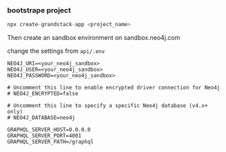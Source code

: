 ### bootstrape project

```js
npx create-grandstack-app <project_name>
```

Then create an sandbox environment on sandbox.neo4j.com

change the settings from `api/.env`

```
NEO4J_URI=<your_neo4j_sandbox>
NEO4J_USER=<your_neo4j_sandbox>
NEO4J_PASSWORD=<your_neo4j_sandbox>

# Uncomment this line to enable encrypted driver connection for Neo4j
# NEO4J_ENCRYPTED=false

# Uncomment this line to specify a specific Neo4j database (v4.x+ only)
# NEO4J_DATABASE=neo4j

GRAPHQL_SERVER_HOST=0.0.0.0
GRAPHQL_SERVER_PORT=4001
GRAPHQL_SERVER_PATH=/graphql
```
